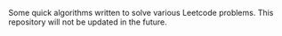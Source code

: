 Some quick algorithms written to solve various Leetcode problems. This repository will not be updated in the future.
